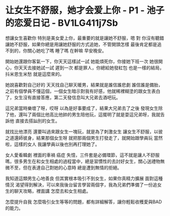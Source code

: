 # 让女生不舒服，她才会爱上你 - P1 - 池子的恋爱日记 - BV1LG411j7Sb

想讓女生喜歡你 特別是美女愛上你，最重要的就是讓她不舒服，嗯 對 你沒有聽錯 讓她不舒服，如果你總是用讓她舒服的方式追她，不管開頭怎樣 最後肯定都是追不到的，你關心她吃了嗎 睡了嗎 在幹嘛 早安晚安。

開始她還跟你客氣一下，你天天這樣試一試 她能煩死你，你接她下班一次 她很開心，你天天去接她試一試 遲到一次 都是罪人，你總給她發紅包 也是一樣的結局，抖米恩生米愁 就是這麼來的。

她說喜歡對自己好的 天天找自己聊天暖男，結果就是誰信誰悲劇 誰信誰是備胎，之前有個學員不懂這個，一個女生暗示對我有好感，他就稀裡糊塗的跟女生表白了，女生沒有直接答應，第二天發信息叫大兄弟去酒吧玩。

這兄弟當時樂壞了呀，哎呀 以為是好事要成了，結果大兄弟去了之後 發現女生除了他，還叫了兩個比他高比他帥的男生陪他玩，這擺明了就是耍這兄弟呀，我就告訴他 直接去搭訕別的女生。

就找比他漂亮 還要叫過來跟女生一塊玩，就是為了刺激女生 讓女生不舒服，以彼之道還師彼身，結果那個女生呀 就把那兩個男生打發走了，就開始跟學員玩 當然啦，這樣的女人 我讓學員以後也別再打理她了。

女人愛看韓劇 裡面的車禍 癌症 失憶，三件套是必備環節，這不就是讓人不舒服嗎，很多男生在和女生相處的過程當中，總是習慣性的去討好女生，關心送禮物無微不至，但在表達自己對她的心意時 總是遭到無情的拒絕。

我知道這類男生心地善良 但其實根本吸引不到女生，如果你真精力擴展 面對這種情況 渴望得到解決，可以來我後台留言學習兩個字，我為兄弟們準備了一份追女生的聊天攻略，裡面講 怎麼去和女生相處。

怎麼提升自我 怎麼吸引女生等等的問題，都有詳細解答，讓你輕鬆收穫愛與BAD的能力。